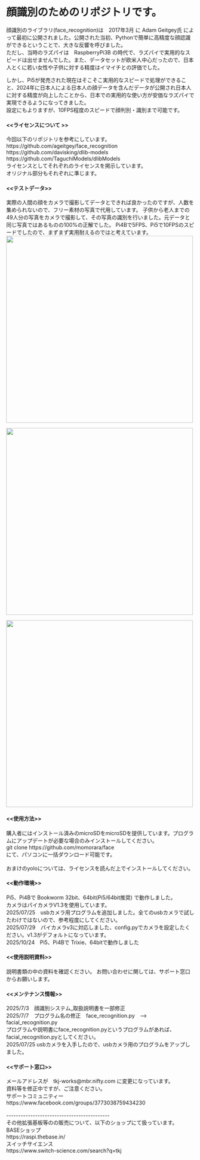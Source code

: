 # 顔識別のためのリポジトリです。


顔識別のライブラリ(face_recognition)は　2017年3月 に Adam Geitgey氏 によって最初に公開されました。公開された当初、Pythonで簡単に高精度な顔認識ができるということで、大きな反響を呼びました。<br>
ただし、当時のラズパイは　RaspberryPi3B の時代で、ラズパイで実用的なスピードは出せませんでした。また、データセットが欧米人中心だったので、日本人とくに若い女性や子供に対する精度はイマイチとの評価でした。<br>

しかし、Pi5が発売された現在はそこそこ実用的なスピードで処理ができること、2024年に日本人による日本人の顔データを含んだデータが公開され日本人に対する精度が向上したことから、日本での実用的な使い方が安価なラズパイで実現できるようになってきました。<br>
設定にもよりますが、10FPS程度のスピードで顔判別・識別まで可能です。<br>

<h4><<ライセンスについて >></h4>
今回以下のリポジトリを参考にしています。<br>
https://github.com/ageitgey/face_recognition<br>
https://github.com/davisking/dlib-models<br>
https://github.com/TaguchiModels/dlibModels<br>
ライセンスとしてそれぞれのライセンスを掲示しています。<br>
オリジナル部分もそれぞれに準じます。<br>

<h4><<テストデータ>></h4>
実際の人間の顔をカメラで撮影してデータとできれば良かったのですが、人数を集められないので、フリー素材の写真で代用しています。
子供から老人までの49人分の写真をカメラで撮影して、その写真の識別を行いました。元データと同じ写真ではあるものの100%の正解でした。
Pi4Bで5FPS、Pi5で10FPSのスピードでしたので、まずまず実用耐えるのではと考えています。<br>
<img src="https://github.com/user-attachments/assets/43bf156e-a373-4364-bb0b-c8b3c75f9627" width="500">
  
<img src="https://github.com/user-attachments/assets/0448c8f3-1af0-45bd-ae7c-10d20c7ac119" width="500"><br>

<img src="https://github.com/user-attachments/assets/a9ab521d-1e3d-46dc-916e-40e94d80da74" width="500"><br>

<h4><<使用方法>></h4>
購入者にはインストール済みのmicroSDをmicroSDを提供しています。プログラムにアップデートが必要な場合のみインストールしてください。<br>
git clone https://github.com/momorara/face<br>
にて、パソコンに一括ダウンロード可能です。<br>
<br>
おまけのyoloについては、ライセンスを読んだ上でインストールしてください。<br>


<h4><<動作環境>></h4>
Pi5、Pi4Bで Bookworm 32bit、64bit(Pi5/64bit推奨) で動作しました。<br>
カメラはパイカメラV1.3を使用しています。<br>
2025/07/25　usbカメラ用プログラムを追加しました。全てのusbカメラで試したわけではないので、参考程度にしてください。<br>
2025/07/29　パイカメラv3に対応しました、config.pyでカメラを設定したください。v1.3がデフォルトになっています。<br>
2025/10/24　Pi5、Pi4Bで Trixie、64bitで動作しました

<h4><<使用説明資料>></h4>
説明書類の中の資料を確認ください。
お問い合わせに関しては、サポート窓口からお願いします。　

<h4><<メンテナンス情報>></h4>
2025/7/3　顔識別システム_取扱説明書を一部修正<br>
2025/7/7　プログラム名の修正　face_recognition.py　--> facial_recognition.py<br>
プログラムや説明書にface_recognition.pyというプログラムがあれば、facial_recognition.pyとしてください。<br>
2025/07/25 usbカメラを入手したので、usbカメラ用のプログラムをアップしました。<br>

<h4><<サポート窓口>></h4>
  メールアドレスが　tkj-works@mbr.nifty.com に変更になっています。<br>
  資料等を修正中ですが、ご注意ください。<br>
  サポートコミュニティー　https://www.facebook.com/groups/3773038759434230<br>

<br>
-------------------------------------------<br>
その他拡張基板等のの販売について、以下のショップにて扱っています。<br>
BASEショップ<br>
https://raspi.thebase.in/<br>
スイッチサイエンス<br>
https://www.switch-science.com/search?q=tkj<br>

